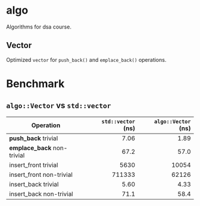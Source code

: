 # algo

Algorithms for dsa course.

## Vector

Optimized `vector` for `push_back()` and `emplace_back()` operations.

# Benchmark

## `algo::Vector` vs `std::vector`

| Operation                    | `std::vector` (ns) | `algo::Vector` (ns) |
|------------------------------|-------------------:|--------------------:|
| **push_back** trivial        |               7.06 |                1.89 |
| **emplace_back** non-trivial |               67.2 |                57.0 |
| insert_front trivial         |               5630 |               10054 |
| insert_front non-trivial     |             711333 |               62126 |
| insert_back trivial          |               5.60 |                4.33 |
| insert_back non-trivial      |               71.1 |                58.4 |
